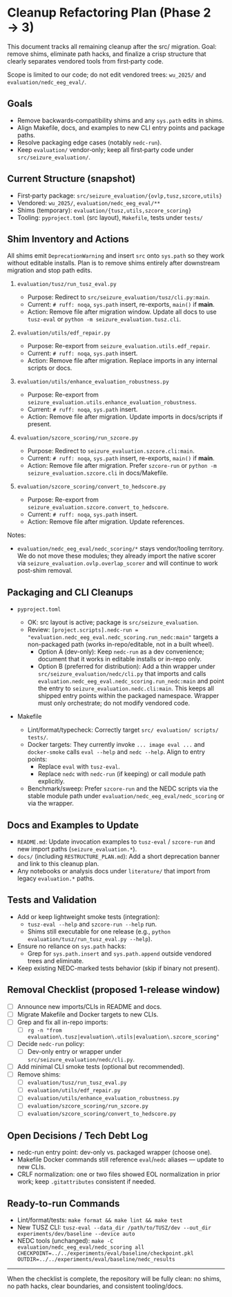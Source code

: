 # Cleanup Refactoring Plan (Phase 2 → 3)

This document tracks all remaining cleanup after the src/ migration. Goal: remove shims, eliminate path hacks, and finalize a crisp structure that clearly separates vendored tools from first‑party code.

Scope is limited to our code; do not edit vendored trees: `wu_2025/` and `evaluation/nedc_eeg_eval/`.

## Goals

- Remove backwards‑compatibility shims and any `sys.path` edits in shims.
- Align Makefile, docs, and examples to new CLI entry points and package paths.
- Resolve packaging edge cases (notably `nedc-run`).
- Keep `evaluation/` vendor‑only; keep all first‑party code under `src/seizure_evaluation/`.

## Current Structure (snapshot)

- First‑party package: `src/seizure_evaluation/{ovlp,tusz,szcore,utils}`
- Vendored: `wu_2025/`, `evaluation/nedc_eeg_eval/**`
- Shims (temporary): `evaluation/{tusz,utils,szcore_scoring}`
- Tooling: `pyproject.toml` (src layout), `Makefile`, tests under `tests/`

## Shim Inventory and Actions

All shims emit `DeprecationWarning` and insert `src` onto `sys.path` so they work without editable installs. Plan is to remove shims entirely after downstream migration and stop path edits.

1) `evaluation/tusz/run_tusz_eval.py`
   - Purpose: Redirect to `src/seizure_evaluation/tusz/cli.py:main`.
   - Current: `# ruff: noqa`, `sys.path` insert, re-exports, `main()` if __main__.
   - Action: Remove file after migration window. Update all docs to use `tusz-eval` or `python -m seizure_evaluation.tusz.cli`.

2) `evaluation/utils/edf_repair.py`
   - Purpose: Re-export from `seizure_evaluation.utils.edf_repair`.
   - Current: `# ruff: noqa`, `sys.path` insert.
   - Action: Remove file after migration. Replace imports in any internal scripts or docs.

3) `evaluation/utils/enhance_evaluation_robustness.py`
   - Purpose: Re-export from `seizure_evaluation.utils.enhance_evaluation_robustness`.
   - Current: `# ruff: noqa`, `sys.path` insert.
   - Action: Remove file after migration. Update imports in docs/scripts if present.

4) `evaluation/szcore_scoring/run_szcore.py`
   - Purpose: Redirect to `seizure_evaluation.szcore.cli:main`.
   - Current: `# ruff: noqa`, `sys.path` insert, re-exports, `main()` if __main__.
   - Action: Remove file after migration. Prefer `szcore-run` or `python -m seizure_evaluation.szcore.cli` in docs/Makefile.

5) `evaluation/szcore_scoring/convert_to_hedscore.py`
   - Purpose: Re-export from `seizure_evaluation.szcore.convert_to_hedscore`.
   - Current: `# ruff: noqa`, `sys.path` insert.
   - Action: Remove file after migration. Update references.

Notes:
- `evaluation/nedc_eeg_eval/nedc_scoring/*` stays vendor/tooling territory. We do not move these modules; they already import the native scorer via `seizure_evaluation.ovlp.overlap_scorer` and will continue to work post-shim removal.

## Packaging and CLI Cleanups

- `pyproject.toml`
  - OK: src layout is active; package is `src/seizure_evaluation`.
  - Review: `[project.scripts].nedc-run = "evaluation.nedc_eeg_eval.nedc_scoring.run_nedc:main"` targets a non-packaged path (works in-repo/editable, not in a built wheel).
    - Option A (dev-only): Keep `nedc-run` as a dev convenience; document that it works in editable installs or in-repo only.
    - Option B (preferred for distribution): Add a thin wrapper under `src/seizure_evaluation/nedc/cli.py` that imports and calls `evaluation.nedc_eeg_eval.nedc_scoring.run_nedc:main` and point the entry to `seizure_evaluation.nedc.cli:main`. This keeps all shipped entry points within the packaged namespace. Wrapper must only orchestrate; do not modify vendored code.

- Makefile
  - Lint/format/typecheck: Correctly target `src/ evaluation/ scripts/ tests/`.
  - Docker targets: They currently invoke `... image eval ...` and `docker-smoke` calls `eval --help` and `nedc --help`. Align to entry points:
    - Replace `eval` with `tusz-eval`.
    - Replace `nedc` with `nedc-run` (if keeping) or call module path explicitly.
  - Benchmark/sweep: Prefer `szcore-run` and the NEDC scripts via the stable module path under `evaluation/nedc_eeg_eval/nedc_scoring` or via the wrapper.

## Docs and Examples to Update

- `README.md`: Update invocation examples to `tusz-eval` / `szcore-run` and new import paths (`seizure_evaluation.*`).
- `docs/` (including `RESTRUCTURE_PLAN.md`): Add a short deprecation banner and link to this cleanup plan.
- Any notebooks or analysis docs under `literature/` that import from legacy `evaluation.*` paths.

## Tests and Validation

- Add or keep lightweight smoke tests (integration):
  - `tusz-eval --help` and `szcore-run --help` run.
  - Shims still executable for one release (e.g., `python evaluation/tusz/run_tusz_eval.py --help`).
- Ensure no reliance on `sys.path` hacks:
  - Grep for `sys.path.insert` and `sys.path.append` outside vendored trees and eliminate.
- Keep existing NEDC-marked tests behavior (skip if binary not present).

## Removal Checklist (proposed 1-release window)

- [ ] Announce new imports/CLIs in README and docs.
- [ ] Migrate Makefile and Docker targets to new CLIs.
- [ ] Grep and fix all in-repo imports:
  - [ ] `rg -n "from evaluation\.tusz|evaluation\.utils|evaluation\.szcore_scoring"`
- [ ] Decide `nedc-run` policy:
  - [ ] Dev-only entry or wrapper under `src/seizure_evaluation/nedc/cli.py`.
- [ ] Add minimal CLI smoke tests (optional but recommended).
- [ ] Remove shims:
  - [ ] `evaluation/tusz/run_tusz_eval.py`
  - [ ] `evaluation/utils/edf_repair.py`
  - [ ] `evaluation/utils/enhance_evaluation_robustness.py`
  - [ ] `evaluation/szcore_scoring/run_szcore.py`
  - [ ] `evaluation/szcore_scoring/convert_to_hedscore.py`

## Open Decisions / Tech Debt Log

- nedc-run entry point: dev-only vs. packaged wrapper (choose one).
- Makefile Docker commands still reference `eval`/`nedc` aliases — update to new CLIs.
- CRLF normalization: one or two files showed EOL normalization in prior work; keep `.gitattributes` consistent if needed.

## Ready-to-run Commands

- Lint/format/tests: `make format && make lint && make test`
- New TUSZ CLI: `tusz-eval --data_dir /path/to/TUSZ/dev --out_dir experiments/dev/baseline --device auto`
- NEDC tools (unchanged): `make -C evaluation/nedc_eeg_eval/nedc_scoring all CHECKPOINT=../../experiments/eval/baseline/checkpoint.pkl OUTDIR=../../experiments/eval/baseline/nedc_results`

---

When the checklist is complete, the repository will be fully clean: no shims, no path hacks, clear boundaries, and consistent tooling/docs.

